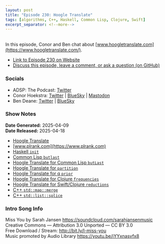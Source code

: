 ```yaml
---
layout: post
title: "Episode 230: Hoogle Translate"
tags: [algorithms, C++, Haskell, Common Lisp, Clojure, Swift]
excerpt_separator: <!--more-->
---
```


<div id="buzzsprout-player-16998628"></div><script src="https://www.buzzsprout.com/1501960/episodes/16998628-episode-230-hoogle-translate.js?container_id=buzzsprout-player-16998628&player=small" type="text/javascript" charset="utf-8"></script>

<br>In this episode, Conor and Ben chat about [www.hoogletranslate.com](https://www.hoogletranslate.com/).

<!--more-->

* [Link to Episode 230 on Website](https://adspthepodcast.com/2025/04/18/Episode-230.html)
* [Discuss this episode, leave a comment, or ask a question (on GitHub)](https://github.com/codereport/adsp2/discussions/129)

### Socials
 
* ADSP: The Podcast: [Twitter](https://twitter.com/adspthepodcast)
* Conor Hoekstra: [Twitter](https://twitter.com/code_report) \| [BlueSky](https://bsky.app/profile/codereport.bsky.social) \| [Mastodon](https://mastodon.social/@code_report)
* Ben Deane: [Twitter](https://x.com/ben_deane) \| [BlueSky](https://bsky.app/profile/elbeno.com)

### Show Notes

**Date Generated:** 2025-04-09 <br>
**Date Released:** 2025-04-18

* [Hoogle Translate](https://www.hoogletranslate.com/)
* [www.plrank.com](https://www.plrank.com)
* [Haskell `init`](https://hackage.haskell.org/package/base-4.21.0.0/docs/Data-List-NonEmpty.html#v:init)
* [Common Lisp `butlast`](http://clhs.lisp.se/Body/f_butlas.htm)
* [Hoogle Translate for Common Lisp `butLast`](https://hoogletranslate.com/?q=33&type=by-algo-id)
* [Hoogle Translate for `partition`](https://hoogletranslate.com/?q=partition&type=by-algo)
* [Hoogle Translate for q `prior`](https://hoogletranslate.com/?q=5&type=by-algo-id)
* [Hoogle Translate for Clojure `frequencies`](https://hoogletranslate.com/?q=19&type=by-algo-id)
* [Hoogle Translate for Swift/Clojure `reductions`](https://hoogletranslate.com/?q=4&type=by-algo-id)
* [C++ `std::map::merge`](https://en.cppreference.com/w/cpp/container/map/merge)
* [C++ `std::list::splice`](https://en.cppreference.com/w/cpp/container/list/splice)

### Intro Song Info
 
Miss You by Sarah Jansen https://soundcloud.com/sarahjansenmusic<br>
Creative Commons — Attribution 3.0 Unported — CC BY 3.0<br>
Free Download / Stream: http://bit.ly/l-miss-you<br>
Music promoted by Audio Library https://youtu.be/iYYxnasvfx8<br>
